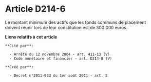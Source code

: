 # Article D214-6

Le montant minimum des actifs que les fonds communs de placement doivent réunir lors de leur constitution est de 300 000
euros.

**Liens relatifs à cet article**

	**Cité par**:

	  - Arrêté du 12 novembre 2004 - art. 411-13 (V)
	  - Code monétaire et financier - art. D214-8 (V)

	**Créé par**:

	  - Décret n°2011-923 du 1er août 2011 - art. 2
